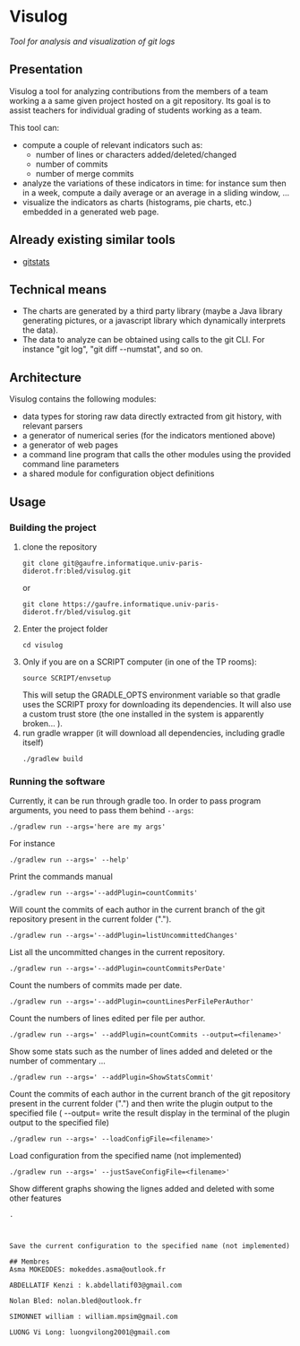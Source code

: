# Visulog

*Tool for analysis and visualization of git logs*

## Presentation

Visulog a tool for analyzing contributions from the members of a team working a a same given project hosted on a git repository. Its goal is to assist teachers for individual grading of students working as a team.

This tool can:

- compute a couple of relevant indicators such as:
  - number of lines or characters added/deleted/changed
  - number of commits
  - number of merge commits
- analyze the variations of these indicators in time: for instance sum then in a week, compute a daily average or an average in a sliding window, ...
- visualize the indicators as charts (histograms, pie charts, etc.) embedded in a generated web page.

## Already existing similar tools

- [gitstats](https://pypi.org/project/gitstats/)

## Technical means

- The charts are generated by a third party library (maybe a Java library generating pictures, or a javascript library which dynamically interprets the data).
- The data to analyze can be obtained using calls to the git CLI. For instance "git log", "git diff --numstat", and so on.

## Architecture

Visulog contains the following modules:

- data types for storing raw data directly extracted from git history, with relevant parsers
- a generator of numerical series (for the indicators mentioned above)
- a generator of web pages
- a command line program that calls the other modules using the provided command line parameters
- a shared module for configuration object definitions

## Usage

### Building the project

1. clone the repository
    ```
    git clone git@gaufre.informatique.univ-paris-diderot.fr:bled/visulog.git
    ```
   or
    ```
    git clone https://gaufre.informatique.univ-paris-diderot.fr/bled/visulog.git
    ```
2. Enter the project folder
    ```
    cd visulog
    ```
3. Only if you are on a SCRIPT computer (in one of the TP rooms):
    ```
    source SCRIPT/envsetup
    ```
    This will setup the GRADLE_OPTS environment variable so that gradle uses the SCRIPT proxy for downloading its dependencies. It will also use a custom trust store (the one installed in the system is apparently broken... ).
4. run gradle wrapper (it will download all dependencies, including gradle itself)
    ```
    ./gradlew build
    ```
### Running the software

Currently, it can be run through gradle too. In order to pass program arguments, you need to pass them behind `--args`:
```
./gradlew run --args='here are my args'
```

For instance

```
./gradlew run --args=' --help'
```

Print the commands manual

```
./gradlew run --args='--addPlugin=countCommits'
```

Will count the commits of each author in the current branch of the git repository present in the current folder (".").

```
./gradlew run --args='--addPlugin=listUncommittedChanges'
```

List all the uncommitted changes in the current repository.

```
./gradlew run --args='--addPlugin=countCommitsPerDate'
```

Count the numbers of commits made per date.

```
./gradlew run --args='--addPlugin=countLinesPerFilePerAuthor'
```

Count the numbers of lines edited per file per author.

```
./gradlew run --args=' --addPlugin=countCommits --output=<filename>'
```
Show some stats such as the number of lines added and deleted or the number of commentary ...
```
./gradlew run --args=' --addPlugin=ShowStatsCommit'
```
Count the commits of each author in the current branch of the git repository present in the current folder (".") and then write the plugin output to the specified file
( --output=<filename> write the result display in the terminal of the plugin output to the specified file)

```
./gradlew run --args=' --loadConfigFile=<filename>'
```

Load configuration from the specified name (not implemented)

```
./gradlew run --args=' --justSaveConfigFile=<filename>'
```

Show different graphs showing the lignes added and deleted with some other features
```
.



Save the current configuration to the specified name (not implemented)

## Membres
Asma MOKEDDES: mokeddes.asma@outlook.fr

ABDELLATIF Kenzi : k.abdellatif03@gmail.com

Nolan Bled: nolan.bled@outlook.fr

SIMONNET william : william.mpsim@gmail.com

LUONG Vi Long: luongvilong2001@gmail.com
